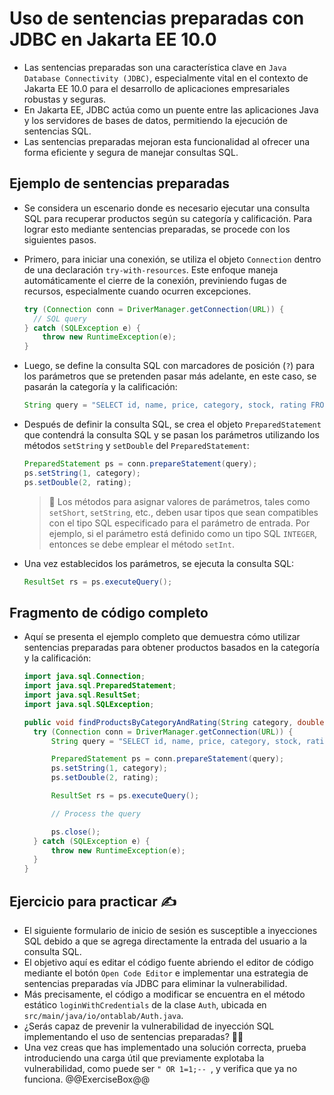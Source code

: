 # Uso de sentencias preparadas con JDBC en Jakarta EE 10.0

* Las sentencias preparadas son una característica clave en `Java Database Connectivity (JDBC)`, especialmente vital en el contexto de Jakarta EE 10.0 para el desarrollo de aplicaciones empresariales robustas y seguras.
* En Jakarta EE, JDBC actúa como un puente entre las aplicaciones Java y los servidores de bases de datos, permitiendo la ejecución de sentencias SQL.
* Las sentencias preparadas mejoran esta funcionalidad al ofrecer una forma eficiente y segura de manejar consultas SQL.

## Ejemplo de sentencias preparadas

* Se considera un escenario donde es necesario ejecutar una consulta SQL para recuperar productos según su categoría y calificación. Para lograr esto mediante sentencias preparadas, se procede con los siguientes pasos.
* Primero, para iniciar una conexión, se utiliza el objeto `Connection` dentro de una declaración `try-with-resources`. Este enfoque maneja automáticamente el cierre de la conexión, previniendo fugas de recursos, especialmente cuando ocurren excepciones.

  ```java
  try (Connection conn = DriverManager.getConnection(URL)) {
    // SQL query
  } catch (SQLException e) {
      throw new RuntimeException(e);
  }
  ```

* Luego, se define la consulta SQL con marcadores de posición (`?`) para los parámetros que se pretenden pasar más adelante, en este caso, se pasarán la categoría y la calificación:

  ```java
  String query = "SELECT id, name, price, category, stock, rating FROM products WHERE category = ? AND rating >= ?";
  ```

* Después de definir la consulta SQL, se crea el objeto `PreparedStatement` que contendrá la consulta SQL y se pasan los parámetros utilizando los métodos `setString` y `setDouble` del `PreparedStatement`:

  ```java
  PreparedStatement ps = conn.prepareStatement(query);
  ps.setString(1, category);
  ps.setDouble(2, rating);
  ```

  > :older_man: Los métodos para asignar valores de parámetros, tales como `setShort`, `setString`, etc., deben usar tipos que sean compatibles con el tipo SQL especificado para el parámetro de entrada. Por ejemplo, si el parámetro está definido como un tipo SQL `INTEGER`, entonces se debe emplear el método `setInt`.

* Una vez establecidos los parámetros, se ejecuta la consulta SQL:

  ```java
  ResultSet rs = ps.executeQuery();
  ```

## Fragmento de código completo

* Aquí se presenta el ejemplo completo que demuestra cómo utilizar sentencias preparadas para obtener productos basados en la categoría y la calificación:

  ```java
  import java.sql.Connection;
  import java.sql.PreparedStatement;
  import java.sql.ResultSet;
  import java.sql.SQLException;
  
  public void findProductsByCategoryAndRating(String category, double rating) {
    try (Connection conn = DriverManager.getConnection(URL)) {
        String query = "SELECT id, name, price, category, stock, rating FROM products WHERE category=? AND rating >= ?";

        PreparedStatement ps = conn.prepareStatement(query);
        ps.setString(1, category);
        ps.setDouble(2, rating);

        ResultSet rs = ps.executeQuery();

        // Process the query

        ps.close();
    } catch (SQLException e) {
        throw new RuntimeException(e);
    }
  }
  ```

## Ejercicio para practicar :writing_hand:

* El siguiente formulario de inicio de sesión es susceptible a inyecciones SQL debido a que se agrega directamente la entrada del usuario a la consulta SQL.
* El objetivo aquí es editar el código fuente abriendo el editor de código mediante el botón `Open Code Editor` e implementar una estrategia de sentencias preparadas vía JDBC para eliminar la vulnerabilidad.
* Más precisamente, el código a modificar se encuentra en el método estático `loginWithCredentials` de la clase `Auth`, ubicada en `src/main/java/io/ontablab/Auth.java`.
* ¿Serás capaz de prevenir la vulnerabilidad de inyección SQL implementando el uso de sentencias preparadas? :slightly_smiling_face::muscle:
* Una vez creas que has implementado una solución correcta, prueba introduciendo una carga útil que previamente explotaba la vulnerabilidad, como puede ser `" OR 1=1;-- `, y verifica que ya no funciona.
  @@ExerciseBox@@
